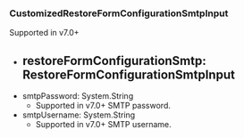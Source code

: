 ### CustomizedRestoreFormConfigurationSmtpInput
Supported in v7.0+

- restoreFormConfigurationSmtp: RestoreFormConfigurationSmtpInput
  - 
- smtpPassword: System.String
  - Supported in v7.0+
      SMTP password.
- smtpUsername: System.String
  - Supported in v7.0+
      SMTP username.

